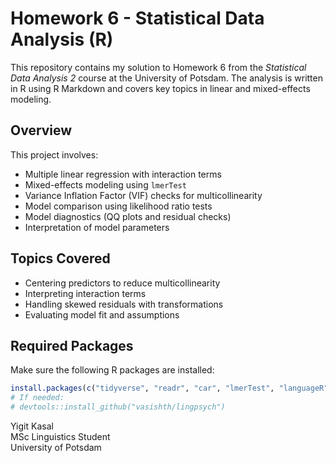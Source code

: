 # Homework 6 - Statistical Data Analysis (R)

This repository contains my solution to Homework 6 from the *Statistical Data Analysis 2* course at the University of Potsdam. The analysis is written in R using R Markdown and covers key topics in linear and mixed-effects modeling.

## Overview

This project involves:

- Multiple linear regression with interaction terms
- Mixed-effects modeling using `lmerTest`
- Variance Inflation Factor (VIF) checks for multicollinearity
- Model comparison using likelihood ratio tests
- Model diagnostics (QQ plots and residual checks)
- Interpretation of model parameters

## Topics Covered

- Centering predictors to reduce multicollinearity
- Interpreting interaction terms
- Handling skewed residuals with transformations
- Evaluating model fit and assumptions

## Required Packages

Make sure the following R packages are installed:

```r
install.packages(c("tidyverse", "readr", "car", "lmerTest", "languageR", "MASS", "Rmisc"))
# If needed:
# devtools::install_github("vasishth/lingpsych")
```

Yigit Kasal  
MSc Linguistics Student  
University of Potsdam  
